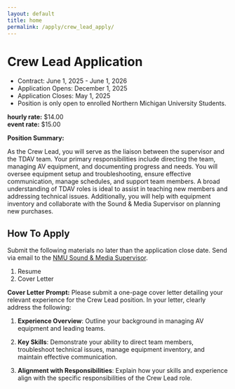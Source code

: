 ```yaml
---
layout: default
title: home
permalink: /apply/crew_lead_apply/
---
```

# Crew Lead Application

- Contract: June 1, 2025 - June 1, 2026
- Application Opens: December 1, 2025
- Application Closes: May 1, 2025
- Position is only open to enrolled Northern Michigan University Students.

**hourly rate:** $14.00<br>
**event rate:** $15.00

**Position Summary:**

As the Crew Lead, you will serve as the liaison between the supervisor and the TDAV team. Your primary responsibilities include directing the team, managing AV equipment, and documenting progress and needs. You will oversee equipment setup and troubleshooting, ensure effective communication, manage schedules, and support team members. A broad understanding of TDAV roles is ideal to assist in teaching new members and addressing technical issues. Additionally, you will help with equipment inventory and collaborate with the Sound & Media Supervisor on planning new purchases.

## How To Apply
Submit the following materials no later than the application close date. Send via email to the [NMU Sound & Media Supervisor](https://nmu.edu/theatreanddance/dominic-mrakovcich).
1. Resume
2. Cover Letter

**Cover Letter Prompt:**
Please submit a one-page cover letter detailing your relevant experience for the Crew Lead position. In your letter, clearly address the following:

1. **Experience Overview**: Outline your background in managing AV equipment and leading teams.

2. **Key Skills**: Demonstrate your ability to direct team members, troubleshoot technical issues, manage equipment inventory, and maintain effective communication.

3. **Alignment with Responsibilities**: Explain how your skills and experience align with the specific responsibilities of the Crew Lead role.

